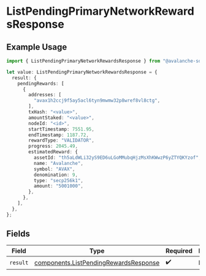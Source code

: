 # ListPendingPrimaryNetworkRewardsResponse

## Example Usage

```typescript
import { ListPendingPrimaryNetworkRewardsResponse } from "@avalanche-sdk/devtools/models/operations";

let value: ListPendingPrimaryNetworkRewardsResponse = {
  result: {
    pendingRewards: [
      {
        addresses: [
          "avax1h2ccj9f5ay5acl6tyn9mwmw32p8wref8vl8ctg",
        ],
        txHash: "<value>",
        amountStaked: "<value>",
        nodeId: "<id>",
        startTimestamp: 7551.95,
        endTimestamp: 1187.72,
        rewardType: "VALIDATOR",
        progress: 2045.49,
        estimatedReward: {
          assetId: "th5aLdWLi32yS9ED6uLGoMMubqHjzMsXhKWwzP6yZTYQKYzof",
          name: "Avalanche",
          symbol: "AVAX",
          denomination: 9,
          type: "secp256k1",
          amount: "5001000",
        },
      },
    ],
  },
};
```

## Fields

| Field                                                                                          | Type                                                                                           | Required                                                                                       | Description                                                                                    |
| ---------------------------------------------------------------------------------------------- | ---------------------------------------------------------------------------------------------- | ---------------------------------------------------------------------------------------------- | ---------------------------------------------------------------------------------------------- |
| `result`                                                                                       | [components.ListPendingRewardsResponse](../../models/components/listpendingrewardsresponse.md) | :heavy_check_mark:                                                                             | N/A                                                                                            |